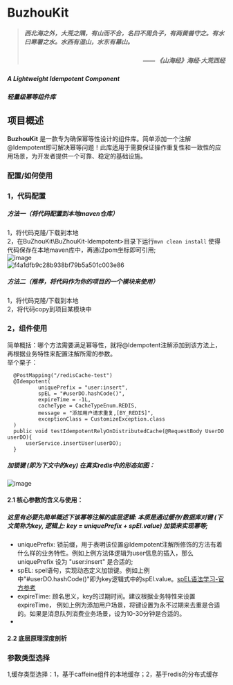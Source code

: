 # BuzhouKit
> ##### *西北海之外，大荒之隅，有山而不合，名曰不周负子，有两黄兽守之。有水曰寒署之水。水西有湿山，水东有幕山。*  
> ##### <div align="right"><em>—— 《山海经》海经·大荒西经</em></div>
##### A Lightweight Idempotent Component
##### 轻量级幂等组件库
## 项目概述
**BuzhouKit** 是一款专为确保幂等性设计的组件库。简单添加一个注解@Idempotent即可解决幂等问题！此库适用于需要保证操作重复性和一致性的应用场景，为开发者提供一个可靠、稳定的基础设施。
### 配置/如何使用
### 1，代码配置  
##### 方法一（将代码配置到本地maven仓库）  
1，将代码克隆/下载到本地  
2，在BuZhouKit\BuZhouKit-Idempotent>目录下运行`mvn clean install`  使得代码保存在本地maven库中，再通过pom坐标即可引用;  
![image](https://github.com/user-attachments/assets/08d3b4a4-8ea4-48e3-a88e-9e690288c866)  
![f4a1dfb9c28b938bf79b5a501c003e86](https://github.com/user-attachments/assets/35c1555e-9174-498e-afac-204baab6b1e8)  

##### 方法二（推荐，将代码作为你的项目的一个模块来使用）  
1，将代码克隆/下载到本地  
2，将代码copy到项目某模块中  
### 2，组件使用
简单概括：哪个方法需要满足幂等性，就将@Idempotent注解添加到该方法上，再根据业务特性来配置注解所需的参数。  
举个栗子：  
```
  @PostMapping("/redisCache-test")
  @Idempotent(
          uniquePrefix = "user:insert",
          spEL = "#userDO.hashCode()",
          expireTime = -1L,
          cacheType = CacheTypeEnum.REDIS,
          message = "添加用户请求重复,[BY_REDIS]",
          exceptionClass = CustomizeException.class
  )
  public void testIdempotentRelyOnDistributedCache(@RequestBody UserDO userDO){
      userService.insertUser(userDO);
  }
```
##### 加锁键 (即为下文中的key) 在真实redis中的形态如图：
![image](https://github.com/user-attachments/assets/b7e75752-e35f-4270-a53d-9c750790bbc7)  

#### 2.1 核心参数的含义与使用：  
##### 这里有必要先简单概述下该幂等注解的底层逻辑: 本质是通过缓存/数据库对键 (下文简称为key, 逻辑上: key = uniquePrefix + spEl.value) 加锁来实现幂等;  
- uniquePrefix: 锁前缀，用于表明该位置@Idempotent注解所修饰的方法有着什么样的业务特性。例如上例方法体逻辑为user信息的插入，那么uniquePrefix 设为 "user:insert" 是合适的;  
- spEL: spel语句，实现动态定义加锁键。例如上例中"#userDO.hashCode()"即为key逻辑式中的spEl.value。[spEL语法学习-官方参考](https://docs.springframework.org.cn/spring-framework/reference/core/expressions.html)
- expireTime: 顾名思义，key的过期时间。建议根据业务特性来设置expireTime， 例如上例为添加用户场景，将键设置为永不过期来去重是合适的。如果是消息队列消费业务场景，设为10-30分钟是合适的。 
- 
#### 2.2 底层原理深度剖析

### 参数类型选择
1,缓存类型选择：1，基于caffeine组件的本地缓存；2，基于redis的分布式缓存

